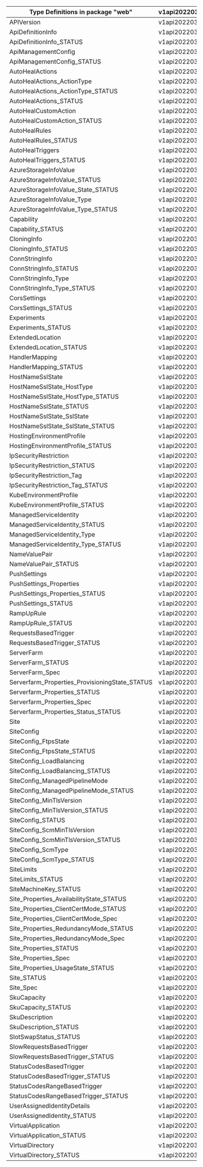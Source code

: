 | Type Definitions in package "web"              | v1api20220301 |
|------------------------------------------------|---------------|
| APIVersion                                     | v1api20220301 |
| ApiDefinitionInfo                              | v1api20220301 |
| ApiDefinitionInfo_STATUS                       | v1api20220301 |
| ApiManagementConfig                            | v1api20220301 |
| ApiManagementConfig_STATUS                     | v1api20220301 |
| AutoHealActions                                | v1api20220301 |
| AutoHealActions_ActionType                     | v1api20220301 |
| AutoHealActions_ActionType_STATUS              | v1api20220301 |
| AutoHealActions_STATUS                         | v1api20220301 |
| AutoHealCustomAction                           | v1api20220301 |
| AutoHealCustomAction_STATUS                    | v1api20220301 |
| AutoHealRules                                  | v1api20220301 |
| AutoHealRules_STATUS                           | v1api20220301 |
| AutoHealTriggers                               | v1api20220301 |
| AutoHealTriggers_STATUS                        | v1api20220301 |
| AzureStorageInfoValue                          | v1api20220301 |
| AzureStorageInfoValue_STATUS                   | v1api20220301 |
| AzureStorageInfoValue_State_STATUS             | v1api20220301 |
| AzureStorageInfoValue_Type                     | v1api20220301 |
| AzureStorageInfoValue_Type_STATUS              | v1api20220301 |
| Capability                                     | v1api20220301 |
| Capability_STATUS                              | v1api20220301 |
| CloningInfo                                    | v1api20220301 |
| CloningInfo_STATUS                             | v1api20220301 |
| ConnStringInfo                                 | v1api20220301 |
| ConnStringInfo_STATUS                          | v1api20220301 |
| ConnStringInfo_Type                            | v1api20220301 |
| ConnStringInfo_Type_STATUS                     | v1api20220301 |
| CorsSettings                                   | v1api20220301 |
| CorsSettings_STATUS                            | v1api20220301 |
| Experiments                                    | v1api20220301 |
| Experiments_STATUS                             | v1api20220301 |
| ExtendedLocation                               | v1api20220301 |
| ExtendedLocation_STATUS                        | v1api20220301 |
| HandlerMapping                                 | v1api20220301 |
| HandlerMapping_STATUS                          | v1api20220301 |
| HostNameSslState                               | v1api20220301 |
| HostNameSslState_HostType                      | v1api20220301 |
| HostNameSslState_HostType_STATUS               | v1api20220301 |
| HostNameSslState_STATUS                        | v1api20220301 |
| HostNameSslState_SslState                      | v1api20220301 |
| HostNameSslState_SslState_STATUS               | v1api20220301 |
| HostingEnvironmentProfile                      | v1api20220301 |
| HostingEnvironmentProfile_STATUS               | v1api20220301 |
| IpSecurityRestriction                          | v1api20220301 |
| IpSecurityRestriction_STATUS                   | v1api20220301 |
| IpSecurityRestriction_Tag                      | v1api20220301 |
| IpSecurityRestriction_Tag_STATUS               | v1api20220301 |
| KubeEnvironmentProfile                         | v1api20220301 |
| KubeEnvironmentProfile_STATUS                  | v1api20220301 |
| ManagedServiceIdentity                         | v1api20220301 |
| ManagedServiceIdentity_STATUS                  | v1api20220301 |
| ManagedServiceIdentity_Type                    | v1api20220301 |
| ManagedServiceIdentity_Type_STATUS             | v1api20220301 |
| NameValuePair                                  | v1api20220301 |
| NameValuePair_STATUS                           | v1api20220301 |
| PushSettings                                   | v1api20220301 |
| PushSettings_Properties                        | v1api20220301 |
| PushSettings_Properties_STATUS                 | v1api20220301 |
| PushSettings_STATUS                            | v1api20220301 |
| RampUpRule                                     | v1api20220301 |
| RampUpRule_STATUS                              | v1api20220301 |
| RequestsBasedTrigger                           | v1api20220301 |
| RequestsBasedTrigger_STATUS                    | v1api20220301 |
| ServerFarm                                     | v1api20220301 |
| ServerFarm_STATUS                              | v1api20220301 |
| ServerFarm_Spec                                | v1api20220301 |
| Serverfarm_Properties_ProvisioningState_STATUS | v1api20220301 |
| Serverfarm_Properties_STATUS                   | v1api20220301 |
| Serverfarm_Properties_Spec                     | v1api20220301 |
| Serverfarm_Properties_Status_STATUS            | v1api20220301 |
| Site                                           | v1api20220301 |
| SiteConfig                                     | v1api20220301 |
| SiteConfig_FtpsState                           | v1api20220301 |
| SiteConfig_FtpsState_STATUS                    | v1api20220301 |
| SiteConfig_LoadBalancing                       | v1api20220301 |
| SiteConfig_LoadBalancing_STATUS                | v1api20220301 |
| SiteConfig_ManagedPipelineMode                 | v1api20220301 |
| SiteConfig_ManagedPipelineMode_STATUS          | v1api20220301 |
| SiteConfig_MinTlsVersion                       | v1api20220301 |
| SiteConfig_MinTlsVersion_STATUS                | v1api20220301 |
| SiteConfig_STATUS                              | v1api20220301 |
| SiteConfig_ScmMinTlsVersion                    | v1api20220301 |
| SiteConfig_ScmMinTlsVersion_STATUS             | v1api20220301 |
| SiteConfig_ScmType                             | v1api20220301 |
| SiteConfig_ScmType_STATUS                      | v1api20220301 |
| SiteLimits                                     | v1api20220301 |
| SiteLimits_STATUS                              | v1api20220301 |
| SiteMachineKey_STATUS                          | v1api20220301 |
| Site_Properties_AvailabilityState_STATUS       | v1api20220301 |
| Site_Properties_ClientCertMode_STATUS          | v1api20220301 |
| Site_Properties_ClientCertMode_Spec            | v1api20220301 |
| Site_Properties_RedundancyMode_STATUS          | v1api20220301 |
| Site_Properties_RedundancyMode_Spec            | v1api20220301 |
| Site_Properties_STATUS                         | v1api20220301 |
| Site_Properties_Spec                           | v1api20220301 |
| Site_Properties_UsageState_STATUS              | v1api20220301 |
| Site_STATUS                                    | v1api20220301 |
| Site_Spec                                      | v1api20220301 |
| SkuCapacity                                    | v1api20220301 |
| SkuCapacity_STATUS                             | v1api20220301 |
| SkuDescription                                 | v1api20220301 |
| SkuDescription_STATUS                          | v1api20220301 |
| SlotSwapStatus_STATUS                          | v1api20220301 |
| SlowRequestsBasedTrigger                       | v1api20220301 |
| SlowRequestsBasedTrigger_STATUS                | v1api20220301 |
| StatusCodesBasedTrigger                        | v1api20220301 |
| StatusCodesBasedTrigger_STATUS                 | v1api20220301 |
| StatusCodesRangeBasedTrigger                   | v1api20220301 |
| StatusCodesRangeBasedTrigger_STATUS            | v1api20220301 |
| UserAssignedIdentityDetails                    | v1api20220301 |
| UserAssignedIdentity_STATUS                    | v1api20220301 |
| VirtualApplication                             | v1api20220301 |
| VirtualApplication_STATUS                      | v1api20220301 |
| VirtualDirectory                               | v1api20220301 |
| VirtualDirectory_STATUS                        | v1api20220301 |
